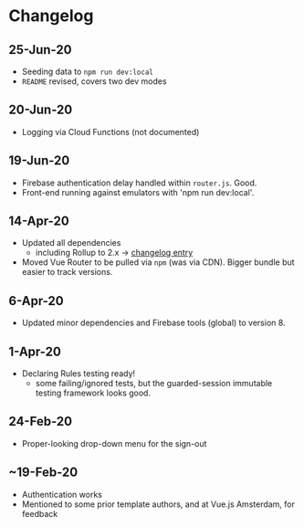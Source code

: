 # Changelog

## 25-Jun-20

- Seeding data to `npm run dev:local`
- `README` revised, covers two dev modes

## 20-Jun-20

- Logging via Cloud Functions (not documented)

## 19-Jun-20

- Firebase authentication delay handled within `router.js`. Good.
- Front-end running against emulators with 'npm run dev:local'.

## 14-Apr-20

- Updated all dependencies
   - including Rollup to 2.x -> [changelog entry](https://github.com/rollup/rollup/releases/tag/v2.0.0)
- Moved Vue Router to be pulled via `npm` (was via CDN). Bigger bundle but easier to track versions.

## 6-Apr-20

- Updated minor dependencies and Firebase tools (global) to version 8.

## 1-Apr-20

- Declaring Rules testing ready!
  - some failing/ignored tests, but the guarded-session immutable testing framework looks good.

## 24-Feb-20

- Proper-looking drop-down menu for the sign-out

## ~19-Feb-20

- Authentication works
- Mentioned to some prior template authors, and at Vue.js Amsterdam, for feedback
